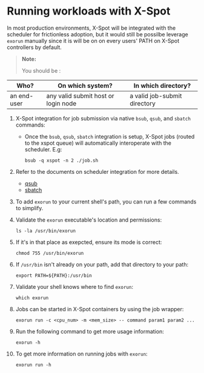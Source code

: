 # Running workloads with X-Spot

In most production environments, X-Spot will be integrated with the scheduler for frictionless adoption, but it would still be possilbe leverage `exorun` manually since it is will be on on every users' PATH on X-Spot controllers by default.

> **Note:**
>
> You should be :

| Who?        | On which system?                    | In which directory?          |
| ----------- | ----------------------------------- | ---------------------------- |
| an end-user | any valid submit host or login node | a valid job-submit directory |

1. X-Spot integration for job submission via native `bsub`, `qsub`, and `sbatch` commands:
   *   Once the `bsub`, `qsub`, `sbatch` integration is setup, X-Spot jobs (routed to the xspot queue) will automatically interoperate with the scheduler. E.g:

       ```
       bsub -q xspot -n 2 ./job.sh
       ```
2. Refer to the documents on scheduler integration for more details.
   * [qsub](https://github.com/Exostellar-Labs/docs/blob/main/.age-qsub.md)
   * [sbatch](https://github.com/Exostellar-Labs/docs/blob/main/.slurm-sbatch.md)
3. To add `exorun` to your current shell's path, you can run a few commands to simplify.
4.  Validate the `exorun` executable's location and permissions:

    ```
    ls -la /usr/bin/exorun
    ```
5.  If it's in that place as exepcted, ensure its mode is correct:

    ```
    chmod 755 /usr/bin/exorun
    ```
6.  If `/usr/bin` isn't already on your path, add that directory to your path:

    ```
    export PATH=${PATH}:/usr/bin
    ```
7.  Validate your shell knows where to find `exorun`:

    ```
    which exorun
    ```
8.  Jobs can be started in X-Spot containers by using the job wrapper:

    ```
    exorun run -c <cpu_num> -m <mem_size> -- command param1 param2 ...
    ```
9.  Run the following command to get more usage information:

    ```
    exorun -h
    ```
10. To get more information on running jobs with `exorun`:

    ```
    exorun run -h
    ```
